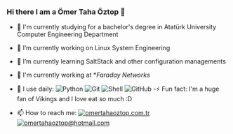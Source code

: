 ### Hi there I am a Ömer Taha Öztop 👋

- 🔬 I'm currently studying for a bachelor's degree in Atatürk University Computer Engineering Department

- 🔭 I’m currently working on Linux System Engineering
- 🌱 I’m currently learning SaltStack and other configuration managements
- 🏢 I'm currently working at **Faraday Networks*
- 🚀 I use daily:
  ![Python](https://img.shields.io/badge/-Python-8fcfd1?style=plastic&logo=Python)
  ![Git](https://img.shields.io/badge/-Git-black?style=plastic&logo=git)
  ![Shell](https://img.shields.io/badge/-Shell-blasck?style=plastic&logo=Shell)
  ![GitHub](https://img.shields.io/badge/-GitHub-181717?style=plastic&logo=github)
-⚡️ Fun fact: I'm a huge fan of Vikings and I love eat so much :D
 
  

- 📫 How to reach me:
 [![omertahaoztop.com.tr](https://img.shields.io/badge/omertahaoztop.com.tr-%25100-green
)](https://www.omertahaoztop.com.tr/)
[![omertahaoztop@hotmail.com](https://img.shields.io/static/v1?label=omertahaoztop@hotmail.com&color=red&logo=gmail&style=flat-square&logoColor=white)](mailto:omertahaoztop@hotmail.com)

